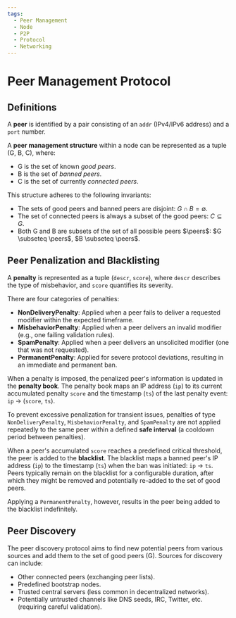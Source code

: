 ```yaml
---
tags:
  - Peer Management
  - Node
  - P2P
  - Protocol
  - Networking
---
```


$$
\newcommand{\peers}{\mathcal{P}}
$$
# Peer Management Protocol

## Definitions

A **peer** is identified by a pair consisting of an `addr` (IPv4/IPv6 address) and a `port` number.

A **peer management structure** within a node can be represented as a tuple (G, B, C), where:  

- G is the set of known *good peers*.
- B is the set of *banned peers*.
- C is the set of currently *connected peers*.

This structure adheres to the following invariants:

- The sets of good peers and banned peers are disjoint: $G \cap B = \emptyset$.
- The set of connected peers is always a subset of the good peers: $C \subseteq G$.
- Both G and B are subsets of the set of all possible peers $\peers$: $G \subseteq \peers$, $B \subseteq \peers$.

## Peer Penalization and Blacklisting

A **penalty** is represented as a tuple (`descr`, `score`), where `descr` describes the type of misbehavior, and `score` quantifies its severity.

There are four categories of penalties:

* **NonDeliveryPenalty**: Applied when a peer fails to deliver a requested modifier within the expected timeframe.
* **MisbehaviorPenalty**: Applied when a peer delivers an invalid modifier (e.g., one failing validation rules).
* **SpamPenalty**: Applied when a peer delivers an unsolicited modifier (one that was not requested).
* **PermanentPenalty**: Applied for severe protocol deviations, resulting in an immediate and permanent ban.

When a penalty is imposed, the penalized peer's information is updated in the **penalty book**. The penalty book maps an IP address (`ip`) to its current accumulated penalty `score` and the timestamp (`ts`) of the last penalty event: `ip` -> (`score`, `ts`).

To prevent excessive penalization for transient issues, penalties of type `NonDeliveryPenalty`, `MisbehaviorPenalty`, and `SpamPenalty` are not applied repeatedly to the same peer within a defined **safe interval** (a cooldown period between penalties).

When a peer's accumulated `score` reaches a predefined critical threshold, the peer is added to the **blacklist**. The blacklist maps a banned peer's IP address (`ip`) to the timestamp (`ts`) when the ban was initiated: `ip` -> `ts`. Peers typically remain on the blacklist for a configurable duration, after which they might be removed and potentially re-added to the set of good peers.

Applying a `PermanentPenalty`, however, results in the peer being added to the blacklist indefinitely.

## Peer Discovery

The peer discovery protocol aims to find new potential peers from various sources and add them to the set of good peers (G). Sources for discovery can include:

- Other connected peers (exchanging peer lists).
- Predefined bootstrap nodes.
- Trusted central servers (less common in decentralized networks).
- Potentially untrusted channels like DNS seeds, IRC, Twitter, etc. (requiring careful validation).
